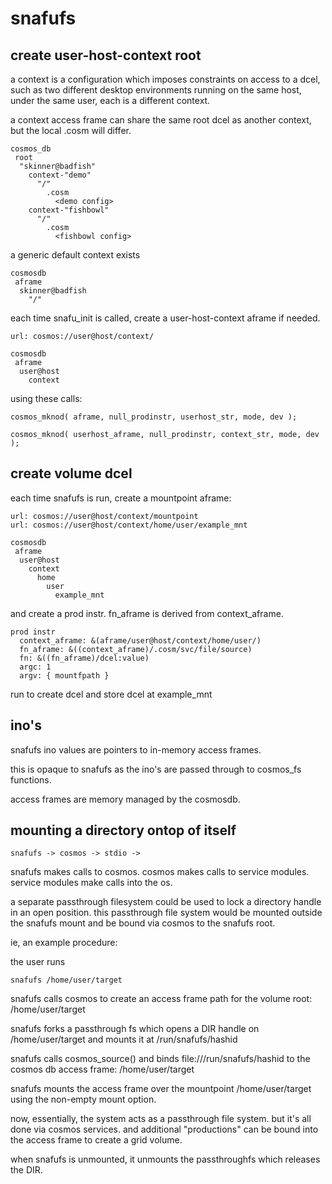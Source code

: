 

snafufs
=======




create user-host-context root
-----------------------------

a context is a configuration which imposes constraints on access to a dcel, such as two different desktop environments running on the same host, under the same user, each is a different context.

a context access frame can share the same root dcel as another context, but the local .cosm will differ.

    cosmos_db
     root
      "skinner@badfish"
        context-"demo"
          "/"
            .cosm
              <demo config>
        context-"fishbowl"
          "/"
            .cosm
              <fishbowl config>

a generic default context exists

    cosmosdb
     aframe
      skinner@badfish
        "/"

each time snafu_init is called, create a user-host-context aframe if needed.

    url: cosmos://user@host/context/

    cosmosdb
     aframe
      user@host
        context

using these calls:

    cosmos_mknod( aframe, null_prodinstr, userhost_str, mode, dev );

    cosmos_mknod( userhost_aframe, null_prodinstr, context_str, mode, dev );




create volume dcel
------------------

each time snafufs is run, create a mountpoint aframe:

    url: cosmos://user@host/context/mountpoint
    url: cosmos://user@host/context/home/user/example_mnt

    cosmosdb
     aframe
      user@host
        context
          home
            user
              example_mnt


and create a prod instr.  fn_aframe is derived from context_aframe.

    prod instr
      context_aframe: &(aframe/user@host/context/home/user/)
      fn_aframe: &((context_aframe)/.cosm/svc/file/source)
      fn: &((fn_aframe)/dcel:value)
      argc: 1
      argv: { mountfpath }


run to create dcel and store dcel at example_mnt







ino's
-----

snafufs ino values are pointers to in-memory access frames.

this is opaque to snafufs as the ino's are passed through to cosmos_fs functions.

access frames are memory managed by the cosmosdb.


mounting a directory ontop of itself
------------------------------------

    snafufs -> cosmos -> stdio -> 

snafufs makes calls to cosmos.  cosmos makes calls to service modules.
service modules make calls into the os.

a separate passthrough filesystem could be used to lock a directory handle in an open position.
this passthrough file system would be mounted outside the snafufs mount and be bound via cosmos to the snafufs root.

ie, an example procedure:


the user runs

    snafufs /home/user/target

snafufs calls cosmos to create an access frame path for the volume root:  /home/user/target

snafufs forks a passthrough fs which opens a DIR handle on /home/user/target and mounts it at /run/snafufs/hashid

snafufs calls cosmos_source() and binds file:///run/snafufs/hashid to the cosmos db access frame: /home/user/target

snafufs mounts the access frame over the mountpoint /home/user/target using the non-empty mount option.

now, essentially, the system acts as a passthrough file system.  but it's all done via cosmos services.  and additional "productions" can be bound into the access frame to create a grid volume.

when snafufs is unmounted, it unmounts the passthroughfs which releases the DIR.


